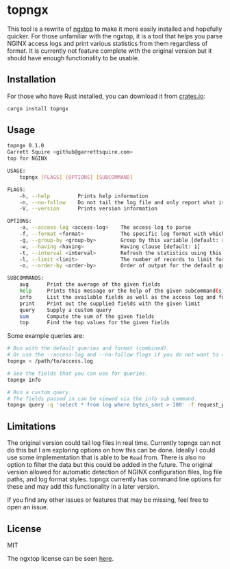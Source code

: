 # topngx
This tool is a rewrite of [ngxtop](https://github.com/lebinh/ngxtop) to make it more easily
installed and hopefully quicker. For those unfamiliar with the ngxtop, it is a tool that helps you
parse NGINX access logs and print various statistics from them regardless of format. It is
currently not feature complete with the original version but it should have enough functionality
to be usable.

## Installation
For those who have Rust installed, you can download it from [crates.io](https://crates.io):

```sh
cargo install topngx
```

## Usage
```sh
topngx 0.1.0
Garrett Squire <github@garrettsquire.com>
top for NGINX

USAGE:
    topngx [FLAGS] [OPTIONS] [SUBCOMMAND]

FLAGS:
    -h, --help         Prints help information
    -n, --no-follow    Do not tail the log file and only report what is currently there
    -V, --version      Prints version information

OPTIONS:
    -a, --access-log <access-log>    The access log to parse
    -f, --format <format>            The specific log format with which to parse [default: combined]
    -g, --group-by <group-by>        Group by this variable [default: request_path]
    -w, --having <having>            Having clause [default: 1]
    -t, --interval <interval>        Refresh the statistics using this interval which is given in seconds [default: 2]
    -l, --limit <limit>              The number of records to limit for each query [default: 10]
    -o, --order-by <order-by>        Order of output for the default queries [default: count]

SUBCOMMANDS:
    avg      Print the average of the given fields
    help     Prints this message or the help of the given subcommand(s)
    info     List the available fields as well as the access log and format being used
    print    Print out the supplied fields with the given limit
    query    Supply a custom query
    sum      Compute the sum of the given fields
    top      Find the top values for the given fields
```

Some example queries are:

```sh
# Run with the default queries and format (combined).
# Or use the --access-log and --no-follow flags if you do not want to read from standard input.
topngx < /path/to/access.log

# See the fields that you can use for queries.
topngx info

# Run a custom query.
# The fields passed in can be viewed via the info sub command.
topngx query -q 'select * from log where bytes_sent > 100' -f request_path bytes_sent < access.log
```

## Limitations
The original version could tail log files in real time. Currently topngx can not do this but I am
exploring options on how this can be done. Ideally I could use some implementation that is able to
be `Read` from. There is also no option to filter the data but this could be added in the future.
The original version allowed for automatic detection of NGINX configuration files, log file
paths, and log format styles. topngx currently has command line options for these and may add this
functionality in a later version.

If you find any other issues or features that may be missing, feel free to open an issue.

## License
MIT

The ngxtop license can be seen [here](https://github.com/lebinh/ngxtop/blob/master/LICENSE.txt).
